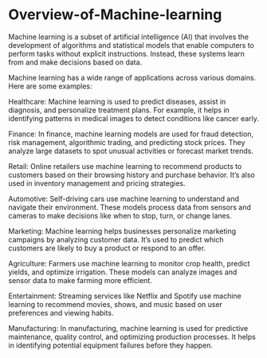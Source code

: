 # Overview-of-Machine-learning

Machine learning is a subset of artificial intelligence (AI) that involves the development of algorithms and statistical models that enable computers to perform tasks without explicit instructions. Instead, these systems learn from and make decisions based on data. 

Machine learning has a wide range of applications across various domains. Here are some examples:

Healthcare: Machine learning is used to predict diseases, assist in diagnosis, and personalize treatment plans. For example, it helps in identifying patterns in medical images to detect conditions like cancer early.

Finance: In finance, machine learning models are used for fraud detection, risk management, algorithmic trading, and predicting stock prices. They analyze large datasets to spot unusual activities or forecast market trends.

Retail: Online retailers use machine learning to recommend products to customers based on their browsing history and purchase behavior. It’s also used in inventory management and pricing strategies.

Automotive: Self-driving cars use machine learning to understand and navigate their environment. These models process data from sensors and cameras to make decisions like when to stop, turn, or change lanes.

Marketing: Machine learning helps businesses personalize marketing campaigns by analyzing customer data. It’s used to predict which customers are likely to buy a product or respond to an offer.

Agriculture: Farmers use machine learning to monitor crop health, predict yields, and optimize irrigation. These models can analyze images and sensor data to make farming more efficient.

Entertainment: Streaming services like Netflix and Spotify use machine learning to recommend movies, shows, and music based on user preferences and viewing habits.

Manufacturing: In manufacturing, machine learning is used for predictive maintenance, quality control, and optimizing production processes. It helps in identifying potential equipment failures before they happen.
